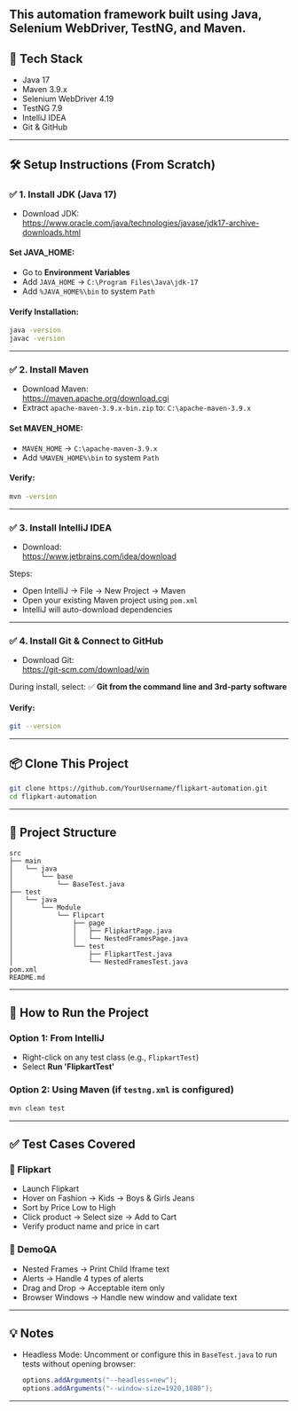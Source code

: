 
This automation framework built using **Java, Selenium WebDriver, TestNG**, and **Maven**. 
---

## 🚀 Tech Stack

- Java 17  
- Maven 3.9.x  
- Selenium WebDriver 4.19  
- TestNG 7.9  
- IntelliJ IDEA  
- Git & GitHub  

---

## 🛠️ Setup Instructions (From Scratch)

### ✅ 1. Install JDK (Java 17)

- Download JDK:  
  https://www.oracle.com/java/technologies/javase/jdk17-archive-downloads.html

#### Set JAVA_HOME:
- Go to **Environment Variables**  
- Add `JAVA_HOME` → `C:\Program Files\Java\jdk-17`  
- Add `%JAVA_HOME%\bin` to system `Path`

#### Verify Installation:
```bash
java -version
javac -version
```
---

### ✅ 2. Install Maven

- Download Maven:  
  https://maven.apache.org/download.cgi
- Extract `apache-maven-3.9.x-bin.zip` to: `C:\apache-maven-3.9.x`

#### Set MAVEN_HOME:
- `MAVEN_HOME` → `C:\apache-maven-3.9.x`  
- Add `%MAVEN_HOME%\bin` to system `Path`

#### Verify:
```bash
mvn -version
```

---

### ✅ 3. Install IntelliJ IDEA

- Download:  
  https://www.jetbrains.com/idea/download

Steps:
- Open IntelliJ → File → New Project → Maven
- Open your existing Maven project using `pom.xml`
- IntelliJ will auto-download dependencies

---

### ✅ 4. Install Git & Connect to GitHub

- Download Git:  
  https://git-scm.com/download/win

During install, select:
✅ **Git from the command line and 3rd-party software**

#### Verify:
```bash
git --version
```

---

## 📦 Clone This Project

```bash
git clone https://github.com/YourUsername/flipkart-automation.git
cd flipkart-automation
```

---

## 📁 Project Structure

```
src
├── main
│   └── java
│       └── base
│           └── BaseTest.java
├── test
│   └── java
│       └── Module
│           └── Flipcart
│               ├── page
│               │   ├── FlipkartPage.java
│               │   └── NestedFramesPage.java
│               └── test
│                   ├── FlipkartTest.java
│                   └── NestedFramesTest.java
pom.xml
README.md
```

---

## 🧪 How to Run the Project

### Option 1: From IntelliJ
- Right-click on any test class (e.g., `FlipkartTest`)
- Select **Run 'FlipkartTest'**

### Option 2: Using Maven (if `testng.xml` is configured)
```bash
mvn clean test
```

---

## ✅ Test Cases Covered

### 🔹 Flipkart
- Launch Flipkart
- Hover on Fashion → Kids → Boys & Girls Jeans
- Sort by Price Low to High
- Click product → Select size → Add to Cart
- Verify product name and price in cart

### 🔹 DemoQA
- Nested Frames → Print Child Iframe text
- Alerts → Handle 4 types of alerts
- Drag and Drop → Acceptable item only
- Browser Windows → Handle new window and validate text

---

## 💡 Notes

- Headless Mode:
  Uncomment or configure this in `BaseTest.java` to run tests without opening browser:
  ```java
  options.addArguments("--headless=new");
  options.addArguments("--window-size=1920,1080");
  ```

---

